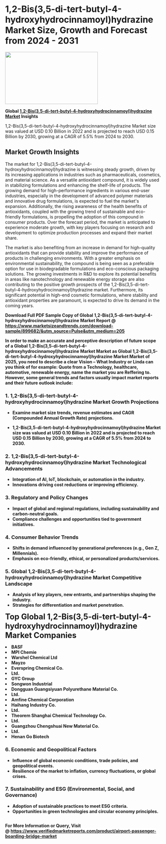 <H1>1,2-Bis(3,5-di-tert-butyl-4-hydroxyhydrocinnamoyl)hydrazine Market Size, Growth and Forecast from 2024 - 2031</H1><img class="aligncenter size-medium wp-image-584254" src="https://thirdeyenews.in/wp-content/uploads/2024/09/Global-Market-Research-300x168.jpeg" alt="" width="300" height="168" /><p><strong>Global&nbsp;<a href="https://www.marketsizeandtrends.com/download-sample/899682/&amp;utm_source=Pulse&amp;utm_medium=205">1,2-Bis(3,5-di-tert-butyl-4-hydroxyhydrocinnamoyl)hydrazine Market</a> Insights</strong></p><p>1,2-Bis(3,5-di-tert-butyl-4-hydroxyhydrocinnamoyl)hydrazine Market size was valued at USD 0.10 Billion in 2022 and is projected to reach USD 0.15 Billion by 2030, growing at a CAGR of 5.5% from 2024 to 2030.</p><p><h2>Market Growth Insights</h2> <p>The market for 1,2-Bis(3,5-di-tert-butyl-4-hydroxyhydrocinnamoyl)hydrazine is witnessing steady growth, driven by its increasing applications in industries such as pharmaceuticals, cosmetics, and material science. As a versatile antioxidant compound, it is widely used in stabilizing formulations and enhancing the shelf-life of products. The growing demand for high-performance ingredients in various end-user industries, especially in the development of advanced polymer materials and innovative drug formulations, is expected to fuel the market's expansion. Additionally, the rising awareness of the health benefits of antioxidants, coupled with the growing trend of sustainable and eco-friendly formulations, is propelling the adoption of this compound in consumer products. Over the forecast period, the market is anticipated to experience moderate growth, with key players focusing on research and development to optimize production processes and expand their market share.</p> <p><strong></strong></p> <p>The market is also benefiting from an increase in demand for high-quality antioxidants that can provide stability and improve the performance of products in challenging environments. With a greater emphasis on environmental sustainability, the compound is being seen as a preferable option for use in biodegradable formulations and eco-conscious packaging solutions. The growing investments in R&D to explore its potential benefits in areas like nanotechnology and renewable energy storage are also contributing to the positive growth prospects of the 1,2-Bis(3,5-di-tert-butyl-4-hydroxyhydrocinnamoyl)hydrazine market. Furthermore, its significant potential in high-end cosmetic formulations, where stability and antioxidant properties are paramount, is expected to drive its demand in the coming years.</p> <p><strong></p><p><span class=""><strong>Download Full PDF Sample Copy of Global 1,2-Bis(3,5-di-tert-butyl-4-hydroxyhydrocinnamoyl)hydrazine Market Report</strong> @ <a href="https://www.marketsizeandtrends.com/download-sample/899682/&amp;utm_source=Pulse&amp;utm_medium=205" target="_blank">https://www.marketsizeandtrends.com/download-sample/899682/&amp;utm_source=Pulse&amp;utm_medium=205</a></span></p><p>In order to make an accurate and perceptive description of future scope of a Global&nbsp;1,2-Bis(3,5-di-tert-butyl-4-hydroxyhydrocinnamoyl)hydrazine Market Market as Global&nbsp;1,2-Bis(3,5-di-tert-butyl-4-hydroxyhydrocinnamoyl)hydrazine Market Market of 2025, you need to describe a clear Vision &ndash; What Industry or Linda can you think of for example: Quote from a Technology, healthcare, automotive, renewable energy, name the market you are Reffering to. However, some general trends and factors usually impact market reports and their future outlook include:</p><h3>1.&nbsp;<strong>1,2-Bis(3,5-di-tert-butyl-4-hydroxyhydrocinnamoyl)hydrazine Market Growth Projections</strong></h3><ul><li>Examine market size trends, revenue estimates and CAGR (Compounded Annual Growth Rate) projections.</li><li><p>1,2-Bis(3,5-di-tert-butyl-4-hydroxyhydrocinnamoyl)hydrazine Market size was valued at USD 0.10 Billion in 2022 and is projected to reach USD 0.15 Billion by 2030, growing at a CAGR of 5.5% from 2024 to 2030.</p></li></ul><h3>2.&nbsp;<strong>1,2-Bis(3,5-di-tert-butyl-4-hydroxyhydrocinnamoyl)hydrazine Market Technological Advancements</strong></h3><ul><li>Integration of AI, IoT, blockchain, or automation in the industry.</li><li>Innovations driving cost reductions or improving efficiency.</li></ul><h3>3.&nbsp;<strong>Regulatory and Policy Changes</strong></h3><ul><li>Impact of global and regional regulations, including sustainability and carbon-neutral goals.</li><li>Compliance challenges and opportunities tied to government initiatives.</li></ul><h3>4.&nbsp;<strong>Consumer Behavior Trends</strong></h3><ul><li>Shifts in demand influenced by generational preferences (e.g., Gen Z, Millennials).</li><li>Emphasis on eco-friendly, ethical, or personalized products/services.</li></ul><h3>5.&nbsp;<strong>Global 1,2-Bis(3,5-di-tert-butyl-4-hydroxyhydrocinnamoyl)hydrazine Market Competitive Landscape</strong></h3><ul><li>Analysis of key players, new entrants, and partnerships shaping the industry.</li><li>Strategies for differentiation and market penetration.</li></ul><p data-pm-slice="1 1 []"><span style="color: inherit; font-family: inherit; font-size: 25px;">Top Global 1,2-Bis(3,5-di-tert-butyl-4-hydroxyhydrocinnamoyl)hydrazine Market Companies</span></p><div class="" data-test-id=""><p><li>BASF</li><li> MPI Chemie</li><li> Warshel Chemical Ltd</li><li> Mayzo</li><li> Everspring Chemical Co.</li><li> Ltd.</li><li> GYC Group</li><li> Songwon Industrial</li><li> Dongguan Guangsiyuan Polyurethane Material Co.</li><li> Ltd.</li><li> Amfine Chemical Corporation</li><li> Haihang Industry Co.</li><li> Ltd.</li><li> Theorem Shanghai Chemical Technology Co.</li><li> Ltd.</li><li> Guangzhou Chengshuai New Material Co.</li><li>Ltd.</li><li> Henan Go Biotech</li></p></div><h3>6.&nbsp;<strong>Economic and Geopolitical Factors</strong></h3><ul><li>Influence of global economic conditions, trade policies, and geopolitical events.</li><li>Resilience of the market to inflation, currency fluctuations, or global crises.</li></ul><h3>7.&nbsp;<strong>Sustainability and ESG (Environmental, Social, and Governance)</strong></h3><ul><li>Adoption of sustainable practices to meet ESG criteria.</li><li>Opportunities in green technologies and circular economy principles.</li></ul><h2><strong style="font-size: 14px;">For More Information or Query, Visit @&nbsp;</strong><a style="background-color: #ffffff; font-size: 14px;" href="https://www.marketsizeandtrends.com/report/12-bis-35-di-tert-butyl-4-hydroxyhydrocinnamoyl-hydrazine-market/" target="_blank">https://www.verifiedmarketreports.com/product/airport-passenger-boarding-bridge-market</a></h2>
